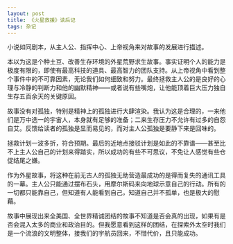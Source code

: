 ```yaml
---
layout: post
title: 《火星救援》读后记
tags: 杂记
---
```


小说如同剧本，从主人公、指挥中心、上帝视角来对故事的发展进行描述。

本以为这是个种土豆、改善生存环境的外星荒野求生故事。事实证明个人的能力是极度有限的，即使有最高科技的道具、最高智力的团队支持。从上帝视角中看到整个事件中的不可靠因素，无论我们如何细致和努力。最终拯救主人公的是良好的心理与冷静的判断力和他的幽默精神——或者说有些嘴炮，让他能顶着巨大压力独自生存五百余天的关键原因。

故事没有对孤独，特别是精神上的孤独进行大肆渲染。我认为这是合理的，一来他们是万中选一的宇宙人，本身就有足够的准备；二来生存压力不允许有过多的自怨自艾。反馈给读者的孤独是显而易见的，而对主人公孤独是要静下来是回味的。

拯救计划一波多折，符合预期。最后的近地点接驳计划是如此的不靠谱——甚至比不上主人公自己的计划来得踏实，所以成功的有些不可思议，不免让人感觉有些仓促结尾之嫌。

作为外星故事，将这种在前无古人的孤独无助营造最成功的是得而复失的通讯工具的一幕。主人公只能通过摆布石头，用摩尔斯码来向地球示意自己的行动。所有的一切都只能靠自己，但知道有人能看到自己，知道自己并不孤单，也是极大的慰藉。

故事中展现出来全美国、全世界精诚团结的故事不知道是否会真的出现，如果有是否会混入太多的商业和政治目的。但我愿意看到这样的团结，在探索外太空时我们是一个流浪的文明整体，接我们的宇航员回来，不惜代价，且只能成功。
